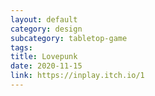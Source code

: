 ```yaml
---
layout: default
category: design
subcategory: tabletop-game
tags:
title: Lovepunk
date: 2020-11-15
link: https://inplay.itch.io/1
---
```

